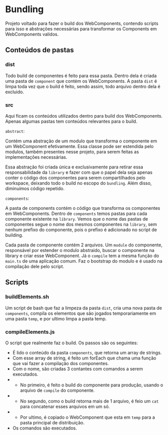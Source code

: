 # Bundling

Projeto voltado para fazer o build dos WebComponents, contendo scripts para isso e abstrações necessárias para transformar os Components em WebComponents validos.

## Conteúdos de pastas

### dist

Todo build de componentes é feito para essa pasta. Dentro dela é criada uma pasta de `component` que contém os WebComponents. A pasta `dist` é limpa toda vez que o build é feito, sendo assim, todo arquivo dentro dela é excluido.

### src

Aqui ficam os conteúdos utilizados dentro para build dos WebComponents. Apenas algumas pastas tem conteúdos relevantes para o build.

`abstract`:

Contém uma abstração de um modulo que transforma o componente em um WebComponent efetivamente. Essa classe pode ser estendida pelo modulos, também presentes nesse projeto, para serem feitas as implementações necessárias.

Essa abstração foi criada única e exclusivamente para retirar essa responsabilidade da `library` e fazer com que o papel dela seja apenas conter o código dos componentes para serem compartilhados pelo workspace, deixando todo o build no escopo do `bundling`. Além disso, diminuímos código repetido.

`components`:

A pasta de components contém o código que transforma os componentes em WebComponents. Dentro de `components` temos pastas para cada componente existente na `library`. Vemos que o nome das pastas de componentes segue o nome dos mesmos componentes na `library`, sem nenhum prefixo do componente, pois o prefixo é adicionado no script de building.

Cada pasta de componente contém 2 arquivos. Um `module` do componente, responsável por estender o modulo abstraido, buscar o componente na library e criar esse WebComponent. Já o `compile` tem a mesma função do `main.ts` de uma aplicação comum. Faz o bootstrap do modulo e é usado na compilação dele pelo script.

## Scripts

### buildElements.sh

Um script de bash que faz a limpeza da pasta `dist`, cria uma nova pasta de `components`, compila os elementos que são jogados temporariamente em uma pasta `temp`, e por ultimo limpa a pasta temp.

### compileElements.js

O script que realmente faz o build. Os passos são os seguintes:

- É lido o conteúdo da pasta `components`, que retorna um array de strings.
- Com esse array de string, é feito um forEach que chama uma função que vai fazer a compilação dos componentes.
- Com o nome, são criadas 3 contantes com comandos a serem executados.
- - No primeiro, é feito o build do componente para produção, usando o arquivo de `compile` do componente.
- - No segundo, como o build retorna mais de 1 arquivo, é feio um `cat` para concatenar esses arquivos em um só.
- - Por ultimo, é copiado o WebComponent que esta em `temp` para a pasta principal de distribuição.
- Os comandos são executados.
